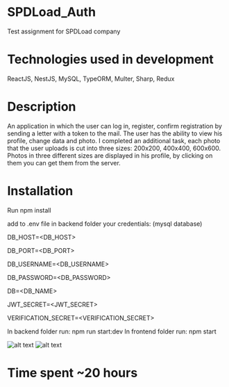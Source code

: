 # SPDLoad_Auth
Test assignment for SPDLoad company

# Technologies used in development

ReactJS, NestJS, MySQL, TypeORM, Multer, Sharp, Redux

# Description

An application in which the user can log in, register, confirm registration by sending a letter with a token to the mail. The user has the ability to view his profile, change data and photo. I completed an additional task, each photo that the user uploads is cut into three sizes: 200x200, 400x400, 600x600. Photos in three different sizes are displayed in his profile, by clicking on them you can get them from the server.

# Installation

Run npm install

add to .env file in backend folder your credentials: (mysql database)

DB_HOST=<DB_HOST>

DB_PORT=<DB_PORT>

DB_USERNAME=<DB_USERNAME>

DB_PASSWORD=<DB_PASSWORD>

DB=<DB_NAME>

JWT_SECRET=<JWT_SECRET>

VERIFICATION_SECRET=<VERIFICATION_SECRET>

In backend folder run: npm run start:dev
In frontend folder run: npm start

![alt text](https://user-images.githubusercontent.com/72016991/217929773-4b526e03-9b8e-4998-a36c-9a5185d4c1c3.png)
![alt text](https://user-images.githubusercontent.com/72016991/217929782-6de033e1-fbaf-467d-82d3-60434670bf1e.png)

# Time spent ~20 hours
